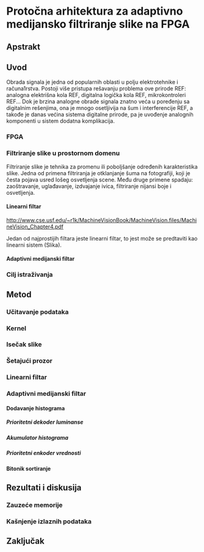 # Protočna arhitektura za adaptivno medijansko filtriranje slike na FPGA

## Apstrakt

## Uvod

Obrada signala je jedna od popularnih oblasti u polju elektrotehnike i računa1rstva. Postoji više pristupa rešavanju problema ove prirode REF: analogna elektrišna kola REF, digitalna logička kola REF, mikrokontroleri REF... Dok je brzina analogne obrade signala znatno veća u poređenju sa digitalnim rešenjima, ona je mnogo osetljivija na šum i interferencije REF, a takođe je danas većina sistema digitalne prirode, pa je uvođenje analognih komponenti u sistem dodatna komplikacija.

### FPGA

### Filtriranje slike u prostornom domenu

Filtriranje slike je tehnika za promenu ili poboljšanje određenih karakteristika slike. Jedna od primena filtriranja je otklanjanje šuma na fotografiji, koji je česta pojava usred lošeg osvetljenja scene. Među druge primene spadaju: zaoštravanje, uglađavanje, izdvajanje ivica, filtriranje nijansi boje i osvetljenja.

#### Linearni filtar

http://www.cse.usf.edu/~r1k/MachineVisionBook/MachineVision.files/MachineVision_Chapter4.pdf

Jedan od najprostijih filtara jeste linearni filtar, to jest može se predtaviti kao linearni sistem (Slika).

#### Adaptivni medijanski filtar

### Cilj istraživanja

## Metod

### Učitavanje podataka

### Kernel

### Isečak slike

### Šetajući prozor

### Linearni filtar

### Adaptivni medijanski filtar

#### Dodavanje histograma

##### Prioritetni dekoder luminanse

##### Akumulator histograma

##### Prioritetni enkoder vrednosti

#### Bitonik sortiranje

## Rezultati i diskusija

### Zauzeće memorije

### Kašnjenje izlaznih podataka

## Zaključak